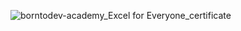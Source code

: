 ![borntodev-academy_Excel for Everyone_certificate](https://github.com/user-attachments/assets/982f7f43-3cc2-4c98-bf7a-33d8c7eb7bc5)
